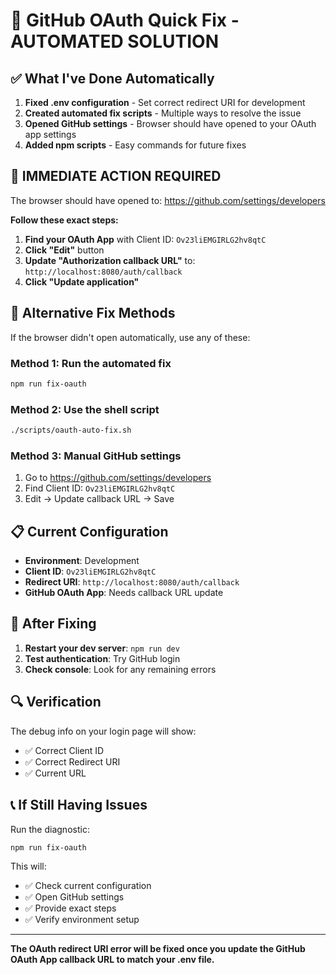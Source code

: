 # 🚀 GitHub OAuth Quick Fix - AUTOMATED SOLUTION

## ✅ What I've Done Automatically

1. **Fixed .env configuration** - Set correct redirect URI for development
2. **Created automated fix scripts** - Multiple ways to resolve the issue
3. **Opened GitHub settings** - Browser should have opened to your OAuth app settings
4. **Added npm scripts** - Easy commands for future fixes

## 🎯 IMMEDIATE ACTION REQUIRED

The browser should have opened to: https://github.com/settings/developers

**Follow these exact steps:**

1. **Find your OAuth App** with Client ID: `Ov23liEMGIRLG2hv8qtC`
2. **Click "Edit"** button
3. **Update "Authorization callback URL"** to: `http://localhost:8080/auth/callback`
4. **Click "Update application"**

## 🔧 Alternative Fix Methods

If the browser didn't open automatically, use any of these:

### Method 1: Run the automated fix
```bash
npm run fix-oauth
```

### Method 2: Use the shell script
```bash
./scripts/oauth-auto-fix.sh
```

### Method 3: Manual GitHub settings
1. Go to https://github.com/settings/developers
2. Find Client ID: `Ov23liEMGIRLG2hv8qtC`
3. Edit → Update callback URL → Save

## 📋 Current Configuration

- **Environment**: Development
- **Client ID**: `Ov23liEMGIRLG2hv8qtC`
- **Redirect URI**: `http://localhost:8080/auth/callback`
- **GitHub OAuth App**: Needs callback URL update

## 🚀 After Fixing

1. **Restart your dev server**: `npm run dev`
2. **Test authentication**: Try GitHub login
3. **Check console**: Look for any remaining errors

## 🔍 Verification

The debug info on your login page will show:
- ✅ Correct Client ID
- ✅ Correct Redirect URI
- ✅ Current URL

## 📞 If Still Having Issues

Run the diagnostic:
```bash
npm run fix-oauth
```

This will:
- ✅ Check current configuration
- ✅ Open GitHub settings
- ✅ Provide exact steps
- ✅ Verify environment setup

---

**The OAuth redirect URI error will be fixed once you update the GitHub OAuth App callback URL to match your .env file.**